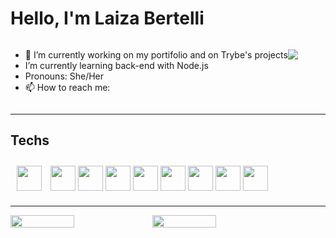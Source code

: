 # Hello, I'm Laiza Bertelli

<div style="display: flex">

<ul>
    <li>🔭 I’m currently working on my portifolio and on Trybe's projects</li>
    <li>I’m currently learning back-end with Node.js</li>
    <li>Pronouns: She/Her</li>
    <li>📫 How to reach me:</li>
</ul>

<a href="https://linkedin.com/in/laizabertelli"><img src="https://img.shields.io/badge/LinkedIn-0077B5?style=for-the-badge&logo=linkedin&logoColor=white" /></a>
<a href="mailto: laizabertelli@hotmail.com"><img src="https://img.shields.io/badge/Microsoft_Outlook-0078D4?style=for-the-badge&logo=microsoft-outlook&logoColor=white" alt="" /></a>

</div>

---

## Techs
<div style="display: inline-block">
<img style="width:40px; margin: 10px;" src="https://cdn.jsdelivr.net/gh/devicons/devicon/icons/git/git-original.svg" />
<img style="width:40px" src="https://cdn.jsdelivr.net/gh/devicons/devicon/icons/github/github-original.svg" />
<img style="width:40px" src="https://cdn.jsdelivr.net/gh/devicons/devicon/icons/html5/html5-original.svg" />
<img style="width:40px" src="https://cdn.jsdelivr.net/gh/devicons/devicon/icons/css3/css3-original.svg" />
<img style="width:40px" src="https://cdn.jsdelivr.net/gh/devicons/devicon/icons/javascript/javascript-original.svg" />
<img style="width:40px" src="https://cdn.jsdelivr.net/gh/devicons/devicon/icons/jest/jest-plain.svg" />
<img style="width:40px" src="https://cdn.jsdelivr.net/gh/devicons/devicon/icons/nodejs/nodejs-original.svg" />
<img style="width:40px" src="https://cdn.jsdelivr.net/gh/devicons/devicon/icons/react/react-original.svg" />
<img style="width:40px" src="https://cdn.jsdelivr.net/gh/devicons/devicon/icons/visualstudio/visualstudio-plain.svg" />
</div>

---

<div style="display: flex;">
<img style="width: 45%;" src="https://github-readme-stats.vercel.app/api?username=LaizaBertelli&count_private=true&theme=midnight-purple" alt="" />
<img style="width: 45%;" src="https://github-readme-stats.vercel.app/api/top-langs/?username=LaizaBertelli&layout=compact&langs_count=7&theme=midnight-purple"/>
</div>
